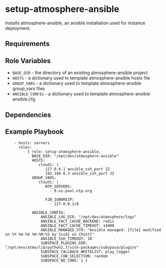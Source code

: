 setup-atmosphere-ansible
========================

Installs atmosphere-ansible, an ansible installation used for instance
deployment.

Requirements
------------


Role Variables
--------------

- `BASE_DIR` - the directory of an existing atmosphere-ansible project
- `HOSTS` - a dictionary used to template atmosphere-ansible hosts file
- `GROUP_VARS` - a dictionary used to template atmosphere-ansible group_vars files
- `ANSIBLE_CONFIG` - a dictionary used to template atmosphere-ansible ansible.cfg


Dependencies
------------

Example Playbook
----------------

```
    - hosts: servers
      roles:
        - { role: setup-atmosphere-ansible,
            BASE_DIR: "/opt/dev/atmosphere-ansible"
            HOSTS:
               cloud1: |
                  127.0.0.1 ansible_ssh_port 22
                  192.168.0.3 ansible_ssh_port 22
            GROUP_VARS:
               cloud1: |
                  NTP_SERVERS:
                    - 0.us.pool.ntp.org

                  F2B_IGNOREIP:
                    - 127.0.0.1/8

            ANSIBLE_CONFIG:
                ANSIBLE_LOG_DIR: "/opt/dev/atmosphere/logs"
                ANSIBLE_FACT_CACHE_BACKEND: redis
                ANSIBLE_FACT_CACHE_TIMEOUT: 14400
                ANSIBLE_MANAGED_STR: "Ansible managed: {file} modified on %Y-%m-%d %H:%M:%S by {uid} on {host}"
                ANSIBLE_SSH_TIMEOUT: 10
                SUBSPACE_PLUGINS_DIR: "/opt/env/atmo/lib/python2.7/site-packages/subspace/plugins"
                SUBSPACE_CALLBACK_WHITELIST: play_logger
                SUBSPACE_COW_SELECTION: random
                SUBSPACE_NO_COWS: 1 }

```
